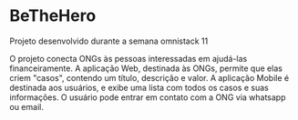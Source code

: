 # BeTheHero
Projeto desenvolvido durante a semana omnistack 11

O projeto conecta ONGs às pessoas interessadas em ajudá-las financeiramente. 
A aplicação Web, destinada às ONGs, permite que elas criem "casos", contendo um título, descrição e valor.
A aplicação Mobile é destinada aos usuários, e exibe uma lista com todos os casos e suas informações. 
O usuário pode entrar em contato com a ONG via whatsapp ou email. 

